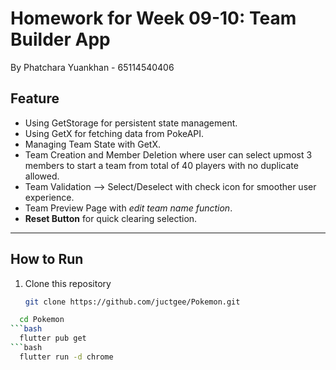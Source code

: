 # Homework for Week 09-10: Team Builder App

By Phatchara Yuankhan - 65114540406

## Feature
- Using GetStorage for persistent state management.
- Using GetX for fetching data from PokeAPI.
- Managing Team State with GetX.
- Team Creation and Member Deletion where user can select upmost 3 members to start a team from total of 40 players with no duplicate allowed.
- Team Validation --> Select/Deselect with check icon for smoother user experience.
- Team Preview Page with *edit team name function*.
- **Reset Button** for quick clearing selection.

---

## How to Run

1. Clone this repository  
   ```bash
   git clone https://github.com/juctgee/Pokemon.git
 ```bash
   cd Pokemon
 ```bash
   flutter pub get
 ```bash
   flutter run -d chrome


